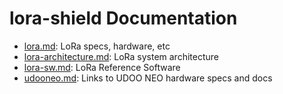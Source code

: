 # lora-shield Documentation

* [lora.md](lora.md): LoRa specs, hardware, etc
* [lora-architecture.md](lora-architecture.md): LoRa system architecture
* [lora-sw.md](lora-sw.md): LoRa Reference Software
* [udooneo.md](udooneo.md): Links to UDOO NEO hardware specs and docs

<!-- EOF -->
